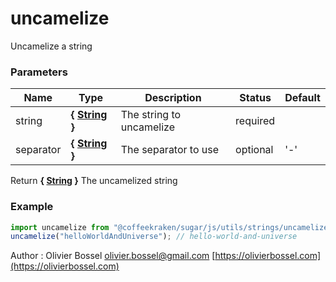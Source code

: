 # uncamelize

Uncamelize a string

### Parameters

| Name      | Type                                                                                                   | Description              | Status   | Default |
| --------- | ------------------------------------------------------------------------------------------------------ | ------------------------ | -------- | ------- |
| string    | **{ [String](https://developer.mozilla.org/fr/docs/Web/JavaScript/Reference/Objets_globaux/String) }** | The string to uncamelize | required |
| separator | **{ [String](https://developer.mozilla.org/fr/docs/Web/JavaScript/Reference/Objets_globaux/String) }** | The separator to use     | optional | '-'     |

Return **{ [String](https://developer.mozilla.org/fr/docs/Web/JavaScript/Reference/Objets_globaux/String) }** The uncamelized string

### Example

```js
import uncamelize from "@coffeekraken/sugar/js/utils/strings/uncamelize";
uncamelize("helloWorldAndUniverse"); // hello-world-and-universe
```

Author : Olivier Bossel [olivier.bossel@gmail.com](mailto:olivier.bossel@gmail.com) [https://olivierbossel.com](https://olivierbossel.com)
